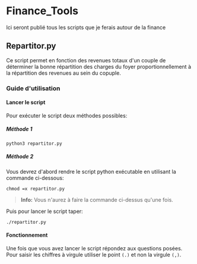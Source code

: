 # Finance_Tools
Ici seront publié tous les scripts que je ferais autour de la finance

## Repartitor.py

Ce script permet en fonction des revenues totaux d'un couple de déterminer la bonne répartition des charges du foyer proportionnellement à la répartition des revenues au sein du copuple.

### Guide d'utilisation

#### Lancer le script

Pour exécuter le script deux méthodes possibles:

##### Méthode 1

```
python3 repartitor.py
```

##### Méthode 2

Vous devrez d'abord rendre le script python exécutable en utilisant la commande ci-dessous:

```
chmod =x repartitor.py
```

> __Info:__ Vous n'aurez à faire la commande ci-dessus qu'une fois.

Puis pour lancer le script taper:
```
./repartitor.py
```

#### Fonctionnement

Une fois que vous avez lancer le script répondez aux questions posées.
Pour saisir les chiffres à virgule utiliser le point `(.)` et non la virgule `(,)`.
